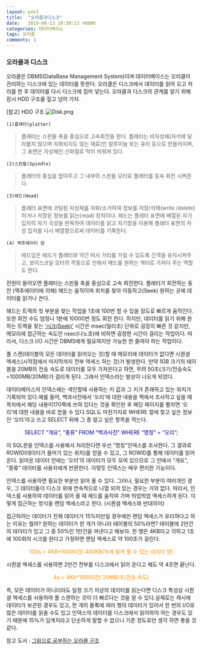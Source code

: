 ```yaml
---
layout: post
title:  "오라클과디스크"
date:   2019-08-13 19:30:13 +0800
categories: 데이터베이스
tags: 오라클
comments: 1
---
```


### 오라클과 디스크

오라클은 DBMS(DataBase Management System)이며 데이터베이스는 오라클이 관리하는 디스크에 있는 데이터를 뜻한다. 오라클은 디스크에서 데이터를 읽어 오고 처리를 한 후 데이터를 다시 디스크에 집어 넣는다. 오라클과 디스크의 관계를 알기 위해 잠시 HDD 구조를 짚고 넘어 가자.

[참고] HDD 구조
![Disk.png]({{site.baseurl}}/assets/postimg/Disk.png)

	(1)플래터(platter)

>플래터는 스핀들 축을 중심으로 고속회전을 한다. 플래터는 비자성체(자석에 달라붙지 않으며 자화되지도 않는 재료)인 알루미늄 또는 유리 등으로 만들어지며, 그 표면은 자성체인 산화철로 막이 씌워져 있다.

	(2)스핀들(Spindle)

>플래터의 중심을 잡아주고 그 내부의 스핀들 모터로 플래터를 등속 회전 시켜준다.

	(3)헤드(Head)

>플래터 표면에 코팅된 자성체를 자화/소거하여 정보를 저장/삭제(write /delete)하거나 저장된 정보를 읽는(read) 장치이다.
헤드는 플래터 표면에 배열된 자기 입자의 자기 극성을 판독하여 데이터를 읽고 자기장을 이용해 플래터 표면의 자성 입자를 다시 배열함으로써 데이터를 기록한다.

	(4) 액추에이터 암

>헤드암은 헤드가 플래터와 약간 떠서 거리를 가질 수 있도록 간격을 유지시켜주고, 보이스코일 모터의 작동으로 인해서 헤드를 원하는 섹터로 가져다 주는 역할도 한다.


전원이 들어오면 플래터는 스핀들 축을 중심으로 고속 회전한다. 플래터가 회전하는 동안 (액추에이터에 의해) 헤드는 움직이며 위치를 찾아 이동하고(Seek) 원하는 곳에 데이터를 읽거나 쓴다.

헤드는 트랙의 첫 부분을 찾는 작업을 1초에 100번 할 수 있을 정도로 빠르게 움직인다. 또한 회전 수도 엄청나 1분에 10000번 정도 회전 한다. 하지만, 데이터를 읽기 위해 원하는 트랙을 찾는 <U>‘시크(Seek)’</U> 시간은 msec(밀리초) 단위로 굉장히 빠른 것 같지만, 메모리에 접근하는 속도인 nsec(나노초)에 비하면 굉장한 시간이 걸리는 작업이다. 따라서, 디스크 I/O 시간은 DBMS에게 필요하지만 가능한 한 줄여야 하는 작업이다.

풀 스캔(테이블의 모든 데이터를 읽어오는 것)할 때 메모리에 데이터가 없다면 시퀀셜 액세스(시작점에서 마지막까지 전부 액세스 하는 것)가 발생한다. 만약 1GB 크기의 테이블을 20MB의 전송 속도로 데이터를 모두 가져온다고 하면, 무려 50초(크기/전송속도=1000MB/20MB)가 걸리게 된다. 그래서 인덱스라는 발상이 나오게 되었다.

데이터베이스의 인덱스에는 색인할때 사용하는 키 값과 그 키가 존재하고 있는 위치가 기록되어 있다.예를 들어, 백과사전에서 ‘오리’에 대한 내용을 책에서 조사하고 싶을 때 목차에서 해당 내용이170쪽에 쓰여 있다는 것을 확인한 후 해당 페이지를 펼치면 ‘오리’에 대한 내용을 바로 얻을 수 있다.SQL도 마찬가지로 WHERE 절에 찾고 싶은 정보인 ‘오리’라고 쓰고 SELECT 뒤에 그 중 알고 싶은 항목을 적는다.
<center><span style="color:darkblue">SELECT “개요”, “종류” FROM “백과사전” WHERE “명칭” = “오리”;</span></center>

이 SQL문을 인덱스를 사용해서 처리한다면 우선 “명칭”인덱스를 조사한다. 그 결과로 ROWID(데이터가 들어가 있는 위치)를 얻을 수 있고, 그 ROWID를 통해 데이터를 읽어 온다. 읽어온 데이터 안에는 ‘오리’의 데이터가 모두 모여 있으므로 그 안에서 “개요”, “종류” 데이터를 사용자에게 반환한다. 이렇듯 인덱스는 매우 편리한 기능이다.

인덱스를 사용하면 필요한 부분만 읽어 올 수 있다. 그러나, 필요한 부분이 여러개인 경우, 그 데이터들이 디스크 위에 연속적으로 나열 되어 있는 경우는 거의 없다. 따라서, 인덱스를 사용하여 데이터를 읽어 올 때 헤드를 움직여 가며 띄엄띄엄 액세스하게 된다. 이렇게 접근하는 방식을 랜덤 액세스라고 한다. (시퀀셜 액세스와 반대의미)

접근하려는 데이터가 전체 데이터가 15%미만일 경우에만 랜덤 액세스가 유리하다고 하는 이유는 뭘까? 원하는 데이터가 한 개가 아니라 테이블의 50%라면? 테이블에 2만건의 데이터가 있고 그 중 50%인 1만건을 꺼낸다고 해보자. 한 행은 4KB라고 각하고 1초에 100회의 시크를 한다고 가정하면 랜덤 액세스로 약 100초가 걸린다.
<center><span style="color:darkorange">100s = 4KB*10000건/ 400KB(1s에 읽어 올 수 있는 데이터 양)</span></center>

시퀀셜 액세스를 사용하면 2만건 전부를 디스크에서 읽어 온다고 해도 약 4초면 끝난다.
<center><span style="color:darkorange">4s = 4Kb*10000건/ 20MB/초(전송 속도)</span></center>

즉, 모든 데이터가 아니더라도 일정 크기 이상의 데이터를 읽는다면 디스크 특성상 시퀀셜 액세스를 사용하여 풀 스캔하는 것이 더 빠르다는 것을 알 수 있다.실제로는 캐시에 데이터가 보관된 경우도 있고, 한 개의 블록에 여러 행의 데이터가 있어서 한 번의 I/O로 많은 데이터를 읽을 수도 있고 인덱스의 데이터를 디스크에서 읽어와야 하는 경우도 있기 때문에 15%가 임계치라고 단순하게 말할 수 없으니 기준 정도로만 생각 하면 좋을 것 같다.


참고 도서 : [그림으로 공부하는 오라클 구조](https://book.naver.com/bookdb/book_detail.nhn?bid=9521600)






[jekyll-docs]: https://jekyllrb.com/docs/home
[jekyll-gh]:   https://github.com/jekyll/jekyll
[jekyll-talk]: https://talk.jekyllrb.com/

